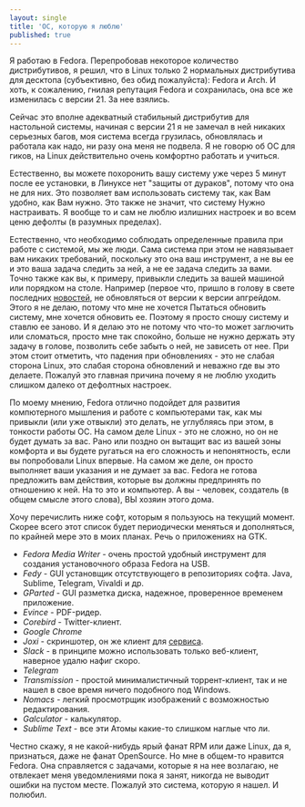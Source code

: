 ```yaml
---
layout: single
title: 'ОС, которую я люблю'
published: true
---
```


Я работаю в Fedora. Перепробовав некоторое количество дистрибутивов, я решил, что в Linux только 2 нормальных дистрибутива для десктопа (субъективно, без обид пожалуйста): Fedora и Arch. И хоть, к сожалению, гнилая репутация Fedora и сохранилась, она все же изменилась с версии 21. За нее взялись.  

Сейчас это вполне адекватный стабильный дистрибутив для настольной системы, начиная с версии 21 я не замечал в ней никаких серьезных багов, моя система всегда грузилась, обновлялась и работала как надо, ни разу она меня не подвела. Я не говорю об ОС для гиков, на Linux действительно очень комфортно работать и учиться.

Естественно, вы можете похоронить вашу систему уже через 5 минут после ее установки, в Линуксе нет "защиты от дураков", потому что она не для них. Это позволяет вам использовать систему так, как Вам удобно, как Вам нужно. Это также не значит, что систему Нужно настраивать. Я вообще то и сам не люблю излишних настроек и во всем ценю дефолты (в разумных пределах). 

Естественно, что необходимо соблюдать определенные правила при работе с системой, мы же люди. Сама система при этом не навязывает вам никаких требований, поскольку это она ваш инструмент, а не вы ее и это ваша задача следить за ней, а не ее задача следить за вами. Точно также как вы, к примеру, привыкли следить за вашей машиной или порядком на столе. Например (первое что,  пришло в голову в свете последних [новостей](https://www.opennet.ru/opennews/art.shtml?num=45541), не обновляться от версии к версии апгрейдом. Этого я не делаю, потому что мне не хочется Пытаться обновить систему, мне хочется обновить ее. Поэтому я просто сношу систему и ставлю ее заново. И я делаю это не потому что что-то может заглючить или сломаться, просто мне так спокойно, больше не нужно держать эту задачу в голове, позволить себе забыть о ней, не зависеть от нее. При этом стоит отметить, что падения при обновлениях - это не слабая сторона Linux, это слабая сторона обновлений и неважно где вы это делаете. Пожалуй это главная причина почему я не люблю уходить слишком далеко от дефолтных настроек.

По моему мнению, Fedora отлично подойдет для развития компютерного мышления и работе с компьютерами так, как мы привыкли (или уже отвыкли) это делать, не углубляясь при этом, в тонкости работы ОС. На самом деле Linux - это не сложно, но он не будет думать за вас. Рано или поздно он вытащит вас из вашей зоны комфорта и вы будете ругаться на его сложность и непонятность, если вы попробовали Linux впервые. На самом же деле, он просто выполняет ваши указания и не думает за вас. Fedora не готова предложить вам действия, которые вы должны предпринять по отношению к ней. На то это и компьютер. А вы - человек, создатель (в общем смысле этого слова), ВЫ хозяин этого дома.

Хочу перечислить ниже софт, которым я пользуюсь на текущий момент. Скорее всего этот список будет периодически меняться и дополняться, по крайней мере это в моих планах. Речь о приложениях на GTK.

- _Fedora Media Writer_ - очень простой удобный инструмент для создания установочного образа Fedora на USB.
- _Fedy_ - GUI установщик отсутствующего в репозиториях софта. Java, Sublime, Telegram, Vivaldi и др.
- _GParted_ - GUI разметка диска, надежное, проверенное временем приложение.
- _Evince_ - PDF-ридер.
- _Corebird_ - Twitter-клиент.
- _Google Chrome_
- _Joxi_ - скриншотер, он же клиент для [сервиса](https://joxi.net/).
- _Slack_ - в принципе можно использовать только веб-клиент, наверное удалю нафиг скоро.
- _Telegram_
- _Transmission_ - простой минималистичный торрент-клиент, так и не нашел в свое время ничего подобного под Windows.
- _Nomacs_ - легкий просмотрщик изображений с возможностью редактирования.
- _Galculator_ - калькулятор.
- _Sublime Text_ - все эти Атомы какие-то слишком наглые что ли.

Честно скажу, я не какой-нибудь ярый фанат RPM или даже Linux, да я, признаться, даже не фанат OpenSource. Но мне в общем-то нравится Fedora. Она справляется с задачами, которые я на нее возлагаю, не отвлекает меня уведомлениями пока я занят, никогда не выводит ошибки на пустом месте. Пожалуй это система, которую я нашел. И полюбил.
